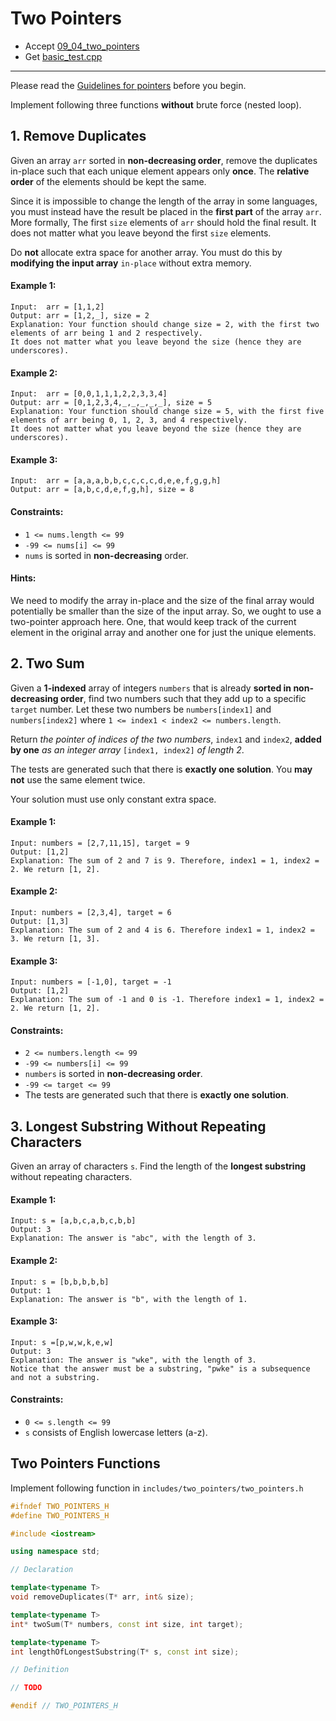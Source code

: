 # Two Pointers

- Accept [09_04_two_pointers](https://classroom.github.com/a/GDhvnWsM)
- Get [basic_test.cpp](basic_test.cpp)

---

Please read the [Guidelines for pointers](https://docs.google.com/document/d/1WDgzNbWrGjDA7739GjZ8Xna_RrUX95w6XqKL4mOmDpc/edit?usp=sharing) before you begin.

Implement following three functions **without** brute force (nested loop).


## 1. Remove Duplicates

Given an array `arr` sorted in **non-decreasing order**, remove the duplicates in-place such that each unique element appears only **once**. The **relative order** of the elements should be kept the same.

Since it is impossible to change the length of the array in some languages, you must instead have the result be placed in the **first part** of the array `arr`. More formally, The first `size` elements of `arr` should hold the final result. It does not matter what you leave beyond the first `size` elements.

Do **not** allocate extra space for another array. You must do this by **modifying the input array** `in-place` without extra memory.

#### Example 1:

```
Input:  arr = [1,1,2]
Output: arr = [1,2,_], size = 2
Explanation: Your function should change size = 2, with the first two elements of arr being 1 and 2 respectively.
It does not matter what you leave beyond the size (hence they are underscores).
```

#### Example 2:

```
Input:  arr = [0,0,1,1,1,2,2,3,3,4]
Output: arr = [0,1,2,3,4,_,_,_,_,_], size = 5
Explanation: Your function should change size = 5, with the first five elements of arr being 0, 1, 2, 3, and 4 respectively.
It does not matter what you leave beyond the size (hence they are underscores).
```

#### Example 3:

```
Input:  arr = [a,a,a,b,b,c,c,c,c,d,e,e,f,g,g,h]
Output: arr = [a,b,c,d,e,f,g,h], size = 8
```

#### Constraints:

- `1 <= nums.length <= 99`
- `-99 <= nums[i] <= 99`
- `nums` is sorted in **non-decreasing** order.

#### Hints:

We need to modify the array in-place and the size of the final array would potentially be smaller than the size of the input array. So, we ought to use a two-pointer approach here. One, that would keep track of the current element in the original array and another one for just the unique elements.


## 2. Two Sum

Given a **1-indexed** array of integers `numbers` that is already **sorted in non-decreasing order**, find two numbers such that they add up to a specific `target` number. Let these two numbers be `numbers[index1]` and `numbers[index2]` where `1 <= index1 < index2 <= numbers.length`.

Return *the pointer of indices of the two numbers*, `index1` and `index2`, **added by one** *as an integer array* `[index1, index2]` *of length 2*.

The tests are generated such that there is **exactly one solution**. You **may not** use the same element twice.

Your solution must use only constant extra space.

#### Example 1:

```
Input: numbers = [2,7,11,15], target = 9
Output: [1,2]
Explanation: The sum of 2 and 7 is 9. Therefore, index1 = 1, index2 = 2. We return [1, 2].
```

#### Example 2:

```
Input: numbers = [2,3,4], target = 6
Output: [1,3]
Explanation: The sum of 2 and 4 is 6. Therefore index1 = 1, index2 = 3. We return [1, 3].
```

#### Example 3:

```
Input: numbers = [-1,0], target = -1
Output: [1,2]
Explanation: The sum of -1 and 0 is -1. Therefore index1 = 1, index2 = 2. We return [1, 2].
```

#### Constraints:

- `2 <= numbers.length <= 99`
- `-99 <= numbers[i] <= 99`
- `numbers` is sorted in **non-decreasing order**.
- `-99 <= target <= 99`
- The tests are generated such that there is **exactly one solution**.


## 3. Longest Substring Without Repeating Characters

Given an array of characters `s`. Find the length of the **longest substring** without repeating characters.

#### Example 1:

```
Input: s = [a,b,c,a,b,c,b,b]
Output: 3
Explanation: The answer is "abc", with the length of 3.
```

#### Example 2:

```
Input: s = [b,b,b,b,b]
Output: 1
Explanation: The answer is "b", with the length of 1.
```

#### Example 3:

```
Input: s =[p,w,w,k,e,w]
Output: 3
Explanation: The answer is "wke", with the length of 3.
Notice that the answer must be a substring, "pwke" is a subsequence and not a substring.
```

#### Constraints:

- `0 <= s.length <= 99`
- `s` consists of English lowercase letters (a-z).


## Two Pointers Functions

Implement following function in `includes/two_pointers/two_pointers.h`

```c++
#ifndef TWO_POINTERS_H
#define TWO_POINTERS_H

#include <iostream>

using namespace std;

// Declaration

template<typename T>
void removeDuplicates(T* arr, int& size);

template<typename T>
int* twoSum(T* numbers, const int size, int target);

template<typename T>
int lengthOfLongestSubstring(T* s, const int size);

// Definition

// TODO

#endif // TWO_POINTERS_H
```
